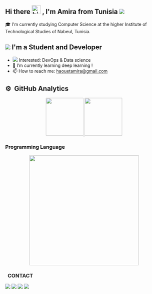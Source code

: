 ## Hi there <img src="https://user-images.githubusercontent.com/1303154/88677602-1635ba80-d120-11ea-84d8-d263ba5fc3c0.gif" width="28px" alt="hi"> , I'm Amira from Tunisia <img src="https://img.icons8.com/color/20/000000/tunisia.png"/>

🎓 I'm currently studying Computer Science at the higher Institute of Technological Studies of Nabeul, Tunisia. 
  

## <img src="https://img.icons8.com/color-glass/30/000000/developer.png"/> I'm a Student and Developer 
- <img src="https://img.icons8.com/external-victoruler-flat-victoruler/25/000000/external-interest-business-and-finance-victoruler-flat-victoruler.png"/> Interested: DevOps & Data science
- 🌱 I’m currently learning deep learning !
- 📫 How to reach me: haouetamira@gmail.com


 ## ⚙️ &nbsp;GitHub Analytics

<p align="center">
<a href="https://github.com/amira-haouet">
  <img height="120em" src="https://github-readme-stats-eight-theta.vercel.app/api?username=amira-haouet&show_icons=true&theme=nightowl&show_icons=true&include_all_commits=true&count_private=true&hide=issues,contribs"/>
 
  <img height="120em" src="https://github-readme-stats.vercel.app/api/wakatime?username=amirahaouet&theme=nightowl">

</a>
</p>
   
### Programming Language

<p align="center">



 <img width="350em" src="https://github-readme-stats-eight-theta.vercel.app/api/top-langs/?username=amira-haouet&layout=compact&langs_count=8&theme=nightowl&show_icons=true"/>
 
  </p>
   
  
### 


   
 ### &nbsp; CONTACT 
   
[<img src="https://img.icons8.com/color/30/4a90e2/linkedin.png"/>][linkedin]
[<img src="https://img.icons8.com/fluency/30/4a90e2/twitter.png"/>][twitter]
[<img src="https://img.icons8.com/ios-filled/30/4a90e2/facebook-circled.png"/>][facebook]
[<img src="https://img.icons8.com/fluency/30/4a90e2/instagram-new.png"/>][instagram]


[twitter]: https://twitter.com/AmiraHaouet
[facebook]: https://www.facebook.com/htamira/
[instagram]: https://www.instagram.com/amirahaouet/
[linkedin]: https://www.linkedin.com/in/amira-haouet/



